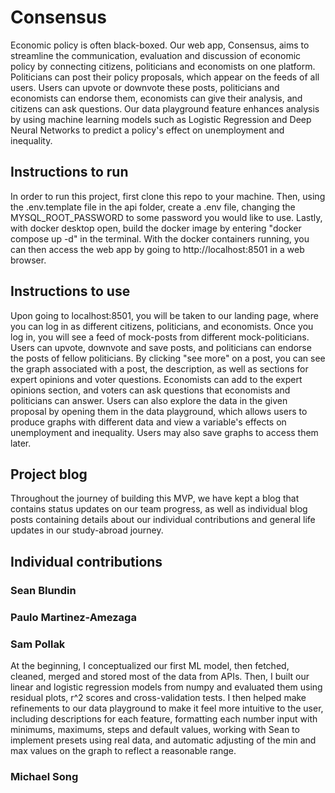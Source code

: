 # Consensus

Economic policy is often black-boxed. Our web app, Consensus, aims to streamline the communication, evaluation and discussion of economic policy by connecting citizens, politicians and economists on one platform. Politicians can post their policy proposals, which appear on the feeds of all users. Users can upvote or downvote these posts, politicians and economists can endorse them, economists can give their analysis, and citizens can ask questions. Our data playground feature enhances analysis by using machine learning models such as Logistic Regression and Deep Neural Networks to predict a policy's effect on unemployment and inequality.

## Instructions to run

In order to run this project, first clone this repo to your machine. Then, using the .env.template file in the api folder, create a .env file, changing the MYSQL_ROOT_PASSWORD to some password you would like to use. Lastly, with docker desktop open, build the docker image by entering "docker compose up -d" in the terminal. With the docker containers running, you can then access the web app by going to http://localhost:8501 in a web browser.

## Instructions to use

Upon going to localhost:8501, you will be taken to our landing page, where you can log in as different citizens, politicians, and economists. Once you log in, you will see a feed of mock-posts from different mock-politicians. Users can upvote, downvote and save posts, and politicians can endorse the posts of fellow politicians. By clicking "see more" on a post, you can see the graph associated with a post, the description, as well as sections for expert opinions and voter questions. Economists can add to the expert opinions section, and voters can ask questions that economists and politicians can answer. Users can also explore the data in the given proposal by opening them in the data playground, which allows users to produce graphs with different data and view a variable's effects on unemployment and inequality. Users may also save graphs to access them later.

## Project blog

Throughout the journey of building this MVP, we have kept a blog that contains status updates on our team progress, as well as individual blog posts containing details about our individual contributions and general life updates in our study-abroad journey.

## Individual contributions

### Sean Blundin
<to be written>

### Paulo Martinez-Amezaga
<to be written>

### Sam Pollak
At the beginning, I conceptualized our first ML model, then fetched, cleaned, merged and stored most of the data from APIs. Then, I built our linear and logistic regression models from numpy and evaluated them using residual plots, r^2 scores and cross-validation tests. I then helped make refinements to our data playground to make it feel more intuitive to the user, including descriptions for each feature, formatting each number input with minimums, maximums, steps and default values, working with Sean to implement presets using real data, and automatic adjusting of the min and max values on the graph to reflect a reasonable range.

### Michael Song
<to be written>